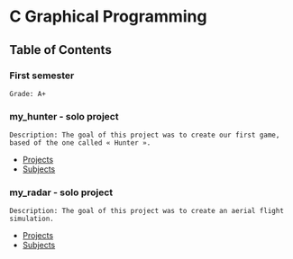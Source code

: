 # C Graphical Programming

## Table of Contents

### First semester
    Grade: A+

### my_hunter - solo project
    Description: The goal of this project was to create our first game, based of the one called « Hunter ».
- [Projects](./B-MUL-100-STG-1-1-myhunter/project-my_hunter)
- [Subjects](./B-MUL-100-STG-1-1-myhunter/B-MUL-100_my_hunter.pdf)

### my_radar - solo project
    Description: The goal of this project was to create an aerial flight simulation.
- [Projects](./B-MUL-100-STG-1-1-myradar/project-my_radar)
- [Subjects](./B-MUL-100-STG-1-1-myradar/B-MUL-100_my_radar.pdf)
